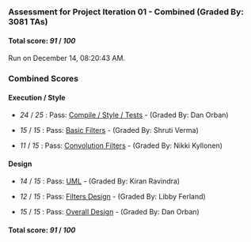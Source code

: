 ### Assessment for Project Iteration 01 - Combined (Graded By: 3081 TAs)

#### Total score: _91_ / _100_

Run on December 14, 08:20:43 AM.


### Combined Scores


#### Execution / Style

+  _24_ / _25_ : Pass: [Compile / Style / Tests](PROJ_01_Automated_Assessment.md) - (Graded By: Dan Orban)



+  _15_ / _15_ : Pass: [Basic Filters](PROJ_01_BasicFilters_Assessment.md) - (Graded By: Shruti Verma)



+  _11_ / _15_ : Pass: [Convolution Filters](PROJ_01_ConvFilters_Assessment.md) - (Graded By: Nikki Kyllonen)




#### Design

+  _14_ / _15_ : Pass: [UML](PROJ_01_UML_Assessment.md) - (Graded By: Kiran Ravindra)



+  _12_ / _15_ : Pass: [Filters Design](PROJ_01_FiltersDesign_Assessment.md) - (Graded By: Libby Ferland)



+  _15_ / _15_ : Pass: [Overall Design](PROJ_01_OverallDesign_Assessment.md) - (Graded By: Dan Orban)



#### Total score: _91_ / _100_

